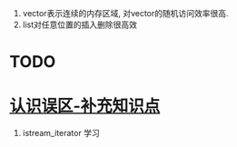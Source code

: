 1. vector表示连续的内存区域, 对vector的随机访问效率很高.
2. list对任意位置的插入删除很高效


# TODO

# [认识误区-补充知识点](http://www.cplusplus.com/reference)
1. istream\_iterator 学习
